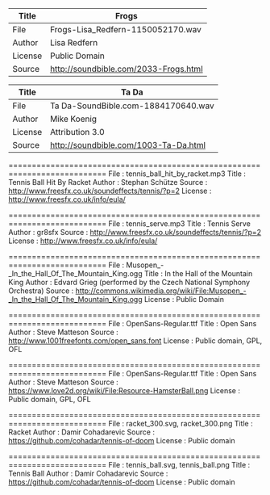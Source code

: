 Title   | Frogs     
------- | ---------------------------------------------------------------------
File    | Frogs-Lisa_Redfern-1150052170.wav      
Author  | Lisa Redfern
License | Public Domain
Source  | http://soundbible.com/2033-Frogs.html


Title   | Ta Da   
------- | ---------------------------------------------------------------------
File    | Ta Da-SoundBible.com-1884170640.wav
Author  | Mike Koenig
License | Attribution 3.0
Source  | http://soundbible.com/1003-Ta-Da.html


===========================================================================
File    : tennis_ball_hit_by_racket.mp3
Title   : Tennis Ball Hit By Racket
Author  : Stephan Schütze
Source  : http://www.freesfx.co.uk/soundeffects/tennis/?p=2
License : http://www.freesfx.co.uk/info/eula/

===========================================================================
File    : tennis_serve.mp3
Title   : Tennis Serve
Author  : gr8sfx
Source  : http://www.freesfx.co.uk/soundeffects/tennis/?p=2
License : http://www.freesfx.co.uk/info/eula/

===========================================================================
File    : Musopen_-_In_the_Hall_Of_The_Mountain_King.ogg
Title   : In the Hall of the Mountain King
Author  : Edvard Grieg (performed by the Czech National Symphony Orchestra)
Source  : http://commons.wikimedia.org/wiki/File:Musopen_-_In_the_Hall_Of_The_Mountain_King.ogg
License : Public Domain

===========================================================================
File    : OpenSans-Regular.ttf
Title   : Open Sans
Author  : Steve Matteson
Source  : http://www.1001freefonts.com/open_sans.font
License : Public domain, GPL, OFL

===========================================================================
File    : OpenSans-Regular.ttf
Title   : Open Sans
Author  : Steve Matteson
Source  : https://www.love2d.org/wiki/File:Resource-HamsterBall.png
License : Public domain, GPL, OFL

===========================================================================
File    : racket_300.svg,  racket_300.png
Title   : Racket
Author  : Damir Cohadarevic
Source  : https://github.com/cohadar/tennis-of-doom
License : Public domain

===========================================================================
File    : tennis_ball.svg, tennis_ball.png
Title   : Tennis Ball
Author  : Damir Cohadarevic
Source  : https://github.com/cohadar/tennis-of-doom
License : Public domain
